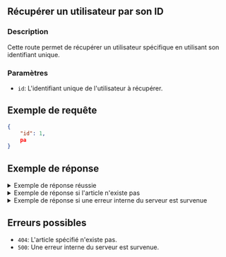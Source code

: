 ## Récupérer un utilisateur par son ID

### Description

Cette route permet de récupérer un utilisateur spécifique en utilisant son identifiant unique.

### Paramètres

- `id`: L'identifiant unique de l'utilisateur à récupérer.

## Exemple de requête

```json
{
    "id": 1,
    pa
}
```

## Exemple de réponse

<details>
<summary>Exemple de réponse réussie</summary>
```json
{
  "status": "success",
  "message": "User with ID 1 fetched successfully.",
  "data": {
    "id": 1,
    "name": "Admin",
    "email": "admin@example.com",
    "role": "admin",
    "createdAt": "2025-02-23T14:00:36.464Z",
    "updatedAt": "2025-02-23T14:00:36.464Z"
  }
}
```
</details>

<details>
<summary>Exemple de réponse si l'article n'existe pas</summary>
```json
{
  "status": "error",
  "message": "Article non trouvé."
}
```
</details>

<details>
<summary>Exemple de réponse si une erreur interne du serveur est survenue</summary>
```json
{
  "status": "error",
  "message": "Internal server error"
}
```
</details>


## Erreurs possibles

- `404`: L'article spécifié n'existe pas.
- `500`: Une erreur interne du serveur est survenue.

